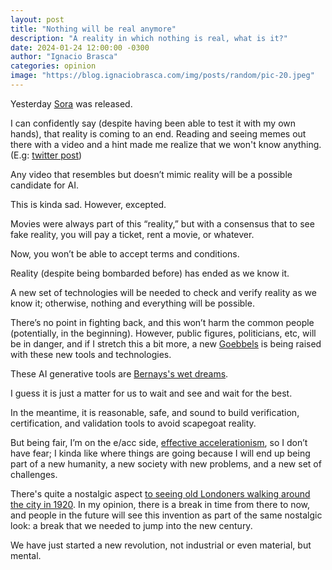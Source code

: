 ```yaml
---
layout: post
title: "Nothing will be real anymore"
description: "A reality in which nothing is real, what is it?"
date: 2024-01-24 12:00:00 -0300
author: "Ignacio Brasca"
categories: opinion
image: "https://blog.ignaciobrasca.com/img/posts/random/pic-20.jpeg"
---
```


Yesterday [Sora](https://openai.com/sora) was released.

I can confidently say (despite having been able to test it with my own hands), that reality is coming to an end. Reading and seeing memes out there with a video and a hint made me realize that we won't know anything.(E.g: [twitter post](https://twitter.com/billpeeb/status/1758650919430848991))

Any video that resembles but doesn’t mimic reality will be a possible candidate for AI.

This is kinda sad. However, excepted.

Movies were always part of this “reality,” but with a consensus that to see fake reality, you will pay a ticket, rent a movie, or whatever.

Now, you won’t be able to accept terms and conditions.

Reality (despite being bombarded before) has ended as we know it.

A new set of technologies will be needed to check and verify reality as we know it; otherwise, nothing and everything will be possible. 

There’s no point in fighting back, and this won’t harm the common people (potentially, in the beginning). However, public figures, politicians, etc, will be in danger, and if I stretch this a bit more, a new [Goebbels](https://en.wikipedia.org/wiki/Joseph_Goebbels) is being raised with these new tools and technologies.

These AI generative tools are [Bernays's wet dreams](https://en.wikipedia.org/wiki/Edward_Bernays).

I guess it is just a matter for us to wait and see and wait for the best.

In the meantime, it is reasonable, safe, and sound to build verification, certification, and validation tools to avoid scapegoat reality. 

But being fair, I’m on the e/acc side, [effective accelerationism](https://en.wikipedia.org/wiki/Effective_accelerationism), so I don’t have fear; I kinda like where things are going because I will end up being part of a new humanity, a new society with new problems, and a new set of challenges. 

There's quite a nostalgic aspect [to seeing old Londoners walking around the city in 1920](https://www.youtube.com/watch?v=6Kubz9fYTTc). In my opinion, there is a break in time from there to now, and people in the future will see this invention as part of the same nostalgic look: a break that we needed to jump into the new century. 

We have just started a new revolution, not industrial or even material, but mental.